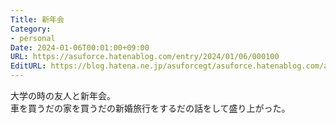 ```yaml
---
Title: 新年会
Category:
- personal
Date: 2024-01-06T00:01:00+09:00
URL: https://asuforce.hatenablog.com/entry/2024/01/06/000100
EditURL: https://blog.hatena.ne.jp/asuforcegt/asuforce.hatenablog.com/atom/entry/6801883189073813477
---
```


大学の時の友人と新年会。  
車を買うだの家を買うだの新婚旅行をするだの話をして盛り上がった。
